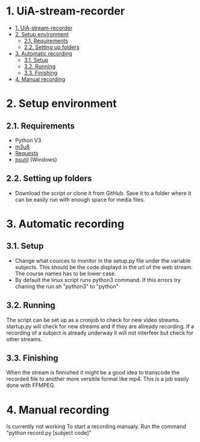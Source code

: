 # 1. UiA-stream-recorder

- [1. UiA-stream-recorder](#1-uia-stream-recorder)
- [2. Setup environment](#2-setup-environment)
  - [2.1. Requirements](#21-requirements)
  - [2.2. Setting up folders](#22-setting-up-folders)
- [3. Automatic recording](#3-automatic-recording)
  - [3.1. Setup](#31-setup)
  - [3.2. Running](#32-running)
  - [3.3. Finishing](#33-finishing)
- [4. Manual recording](#4-manual-recording)


# 2. Setup environment

## 2.1. Requirements
* Python V3
* [m3u8](https://pypi.org/project/m3u8/) 
* [Requests](https://pypi.org/project/requests/)
* [psutil](https://pypi.org/project/psutil/) (Windows)
  
## 2.2. Setting up folders
  * Download the script or clone it from GitHub. Save it to a folder where it can be easily run with enough space for media files. 


# 3. Automatic recording
## 3.1. Setup
* Change what cources to monitor in the setup.py file under the variable subjects. This should be the code displayd in the url of the web stream. The course names has to be lower case. 
* By default the linux script runs python3 command. If this errors try chaning the run.sh "python3" to "python" 

## 3.2. Running 
The script can be set up as a cronjob to check for new video streams. startup.py will check for new streams and if they are allready recording. If a recording of a subject is already underway it will not interfeer but check for other streams. 

## 3.3. Finishing
When the stream is finnished it might be a good idea to transcode the recorded file to another more versitile format like mp4. This is a job easily done with FFMPEG. 
    
# 4. Manual recording
Is currently not working
To start a recording manualy. Run the command "python record.py [subject code]" 